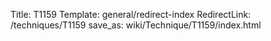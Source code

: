 Title: T1159
Template: general/redirect-index
RedirectLink: /techniques/T1159
save_as: wiki/Technique/T1159/index.html